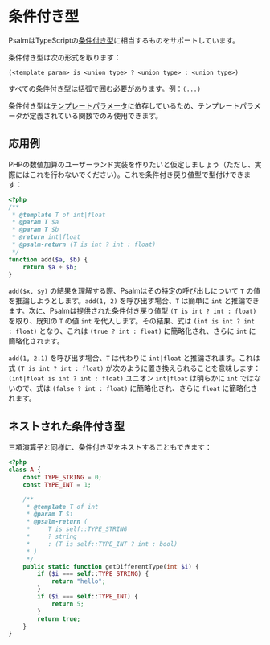 # 条件付き型

PsalmはTypeScriptの[条件付き型](https://www.typescriptlang.org/docs/handbook/advanced-types.html#conditional-types)に相当するものをサポートしています。

条件付き型は次の形式を取ります：

`(<template param> is <union type> ? <union type> : <union type>)`

すべての条件付き型は括弧で囲む必要があります。例：`(...)`

条件付き型は[テンプレートパラメータ](../templated_annotations.md)に依存しているため、テンプレートパラメータが定義されている関数でのみ使用できます。

## 応用例

PHPの数値加算のユーザーランド実装を作りたいと仮定しましょう（ただし、実際にはこれを行わないでください）。これを条件付き戻り値型で型付けできます：

```php
<?php
/** 
 * @template T of int|float
 * @param T $a
 * @param T $b
 * @return int|float
 * @psalm-return (T is int ? int : float)
 */
function add($a, $b) {
    return $a + $b;
}
```

`add($x, $y)` の結果を理解する際、Psalmはその特定の呼び出しについて `T` の値を推論しようとします。`add(1, 2)` を呼び出す場合、`T` は簡単に `int` と推論できます。次に、Psalmは提供された条件付き戻り値型
`(T is int ? int : float)`
を取り、既知の `T` の値 `int` を代入します。その結果、式は
`(int is int ? int : float)`
となり、これは `(true ? int : float)` に簡略化され、さらに `int` に簡略化されます。

`add(1, 2.1)` を呼び出す場合、`T` は代わりに `int|float` と推論されます。これは式 `(T is int ? int : float)` が次のように置き換えられることを意味します：
`(int|float is int ? int : float)`
ユニオン `int|float` は明らかに `int` ではないので、式は `(false ? int : float)` に簡略化され、さらに `float` に簡略化されます。

## ネストされた条件付き型

三項演算子と同様に、条件付き型をネストすることもできます：

```php
<?php
class A {
    const TYPE_STRING = 0;
    const TYPE_INT = 1;

    /**
     * @template T of int
     * @param T $i
     * @psalm-return (
     *     T is self::TYPE_STRING
     *     ? string
     *     : (T is self::TYPE_INT ? int : bool)
     * )
     */
    public static function getDifferentType(int $i) {
        if ($i === self::TYPE_STRING) {
            return "hello";
        }
        if ($i === self::TYPE_INT) {
            return 5;
        }
        return true;
    }
}
```
